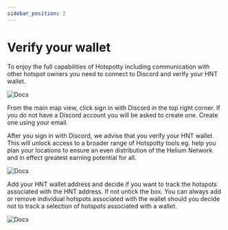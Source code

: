 ```yaml
---
sidebar_position: 2
---
```

# Verify your wallet

To enjoy the full capabilities of Hotspotty including communication with other hotspot owners you need to connect to Discord and verify your HNT wallet. 

![Docs](/img/docs/getting-started/verify-your-wallet/verify-your-wallet11.png)

From the main map view, click sign in with Discord in the top right corner. If you do not have a Discord account you will be asked to create one. Create one using your email. 

After you sign in with Discord, we advise that you verify your HNT wallet. This will unlock access to a broader range of Hotspotty tools eg. help you plan your locations to ensure an even distribution of the Helium Network and in effect greatest earning potential for all.   

![Docs](/img/docs/getting-started/verify-your-wallet/verify-your-wallet-3.PNG)

Add your HNT wallet address and decide if you want to track the hotspots associated with the HNT address. If not untick the box. You can always add or remove individual hotspots associated with the wallet should you decide not to track a selection of hotspots associated with a wallet. 

![Docs](/img/docs/getting-started/verify-your-wallet/verify-your-wallet-2.PNG)



